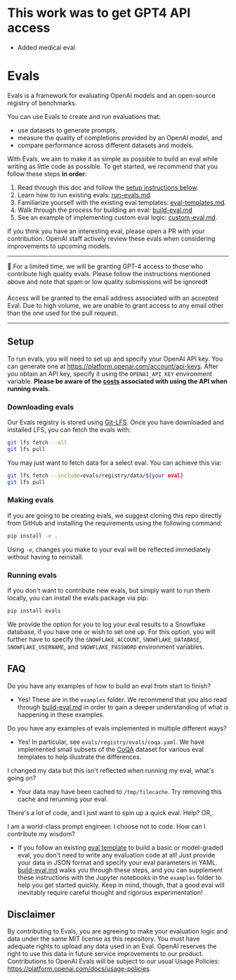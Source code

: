 # This work was to get GPT4 API access
- Added medical eval

# Evals

Evals is a framework for evaluating OpenAI models and an open-source registry of benchmarks.

You can use Evals to create and run evaluations that:
- use datasets to generate prompts,
- measure the quality of completions provided by an OpenAI model, and
- compare performance across different datasets and models.

With Evals, we aim to make it as simple as possible to build an eval while writing as little code as possible. To get started, we recommend that you follow these steps **in order**:
1. Read through this doc and follow the [setup instructions below](README.md#Setup).
2. Learn how to run existing evals: [run-evals.md](docs/run-evals.md).
3. Familiarize yourself with the existing eval templates: [eval-templates.md](docs/eval-templates.md).
4. Walk through the process for building an eval: [build-eval.md](docs/build-eval.md)
5. See an example of implementing custom eval logic: [custom-eval.md](docs/custom-eval.md).

If you think you have an interesting eval, please open a PR with your contribution. OpenAI staff actively review these evals when considering improvements to upcoming models.

____________________
🚨 For a limited time, we will be granting GPT-4 access to those who contribute high quality evals. Please follow the instructions mentioned above and note that spam or low quality submissions will be ignored❗️

Access will be granted to the email address associated with an accepted Eval. Due to high volume, we are unable to grant access to any email other than the one used for the pull request.
____________________

## Setup

To run evals, you will need to set up and specify your OpenAI API key. You can generate one at <https://platform.openai.com/account/api-keys>. After you obtain an API key, specify it using the `OPENAI_API_KEY` environment variable. **Please be aware of the [costs](https://openai.com/pricing) associated with using the API when running evals.**

### Downloading evals

Our Evals registry is stored using [Git-LFS](https://git-lfs.com/). Once you have downloaded and installed LFS, you can fetch the evals with:
```sh
git lfs fetch --all
git lfs pull
```

You may just want to fetch data for a select eval. You can achieve this via:
```sh
git lfs fetch --include=evals/registry/data/${your eval}
git lfs pull
```

### Making evals

If you are going to be creating evals, we suggest cloning this repo directly from GitHub and installing the requirements using the following command:

```sh
pip install -e .
```

Using `-e`, changes you make to your eval will be reflected immediately without having to reinstall.

### Running evals

If you don't want to contribute new evals, but simply want to run them locally, you can install the evals package via pip:

```sh
pip install evals
```

We provide the option for you to log your eval results to a Snowflake database, if you have one or wish to set one up. For this option, you will further have to specify the `SNOWFLAKE_ACCOUNT`, `SNOWFLAKE_DATABASE`, `SNOWFLAKE_USERNAME`, and `SNOWFLAKE_PASSWORD` environment variables.

## FAQ

Do you have any examples of how to build an eval from start to finish?

- Yes! These are in the `examples` folder. We recommend that you also read through [build-eval.md](docs/build-eval.md) in order to gain a deeper understanding of what is happening in these examples.

Do you have any examples of evals implemented in multiple different ways?

- Yes! In particular, see `evals/registry/evals/coqa.yaml`. We have implemented small subsets of the [CoQA](https://stanfordnlp.github.io/coqa/) dataset for various eval templates to help illustrate the differences.

I changed my data but this isn't reflected when running my eval, what's going on?

- Your data may have been cached to `/tmp/filecache`. Try removing this cache and rerunning your eval.

There's a lot of code, and I just want to spin up a quick eval. Help? OR,

I am a world-class prompt engineer. I choose not to code. How can I contribute my wisdom?

- If you follow an existing [eval template](docs/eval-templates.md) to build a basic or model-graded eval, you don't need to write any evaluation code at all! Just provide your data in JSON format and specify your eval parameters in YAML. [build-eval.md](docs/build-eval.md) walks you through these steps, and you can supplement these instructions with the Jupyter notebooks in the `examples` folder to help you get started quickly. Keep in mind, though, that a good eval will inevitably require careful thought and rigorous experimentation!

## Disclaimer

By contributing to Evals, you are agreeing to make your evaluation logic and data under the same MIT license as this repository. You must have adequate rights to upload any data used in an Eval. OpenAI reserves the right to use this data in future service improvements to our product. Contributions to OpenAI Evals will be subject to our usual Usage Policies: https://platform.openai.com/docs/usage-policies.
